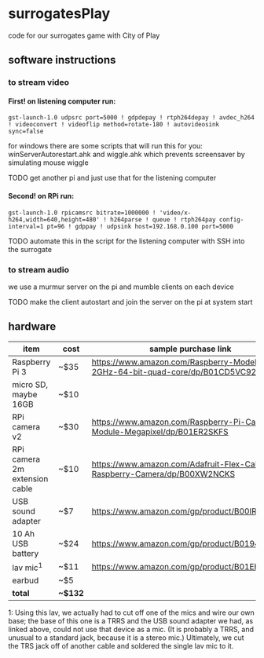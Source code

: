# surrogatesPlay
code for our surrogates game with City of Play

## software instructions

### to stream video

#### First! on listening computer run:

```
gst-launch-1.0 udpsrc port=5000 ! gdpdepay ! rtph264depay ! avdec_h264 ! videoconvert ! videoflip method=rotate-180 ! autovideosink sync=false
```

for windows there are some scripts that will run this for you: winServerAutorestart.ahk and wiggle.ahk which prevents screensaver by simulating mouse wiggle

TODO get another pi and just use that for the listening computer

#### Second! on RPi run:

```
gst-launch-1.0 rpicamsrc bitrate=1000000 ! 'video/x-h264,width=640,height=480' ! h264parse ! queue ! rtph264pay config-interval=1 pt=96 ! gdppay ! udpsink host=192.168.0.100 port=5000
```

TODO automate this in the script for the listening computer with SSH into the surrogate

### to stream audio

we use a murmur server on the pi and mumble clients on each device

TODO make the client autostart and join the server on the pi at system start

## hardware

item | cost | sample purchase link
 --- | --- | --- 
Raspberry Pi 3 | ~$35 | https://www.amazon.com/Raspberry-Model-A1-2GHz-64-bit-quad-core/dp/B01CD5VC92/
micro SD, maybe 16GB | ~$10 | 
RPi camera v2 | ~$30 | https://www.amazon.com/Raspberry-Pi-Camera-Module-Megapixel/dp/B01ER2SKFS
RPi camera 2m extension cable | ~$10 | https://www.amazon.com/Adafruit-Flex-Cable-Raspberry-Camera/dp/B00XW2NCKS
USB sound adapter | ~$7 | https://www.amazon.com/gp/product/B00IRVQ0F8
10 Ah USB battery | ~$24 | https://www.amazon.com/gp/product/B0194WDVHI
lav mic<sup>1</sup> | ~$11 | https://www.amazon.com/gp/product/B01EH6PK0C/
earbud | ~$5 | 
**total** | **~$132** | 

1: Using this lav, we actually had to cut off one of the mics and wire our own base; the base of this one is a TRRS and the USB sound adapter we had, as linked above, could not use that device as a mic. (It is probably a TRRS, and unusual to a standard jack, because it is a stereo mic.) Ultimately, we cut the TRS jack off of another cable and soldered the single lav mic to it.